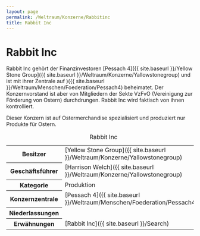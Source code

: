 ```yaml
---
layout: page
permalink: /Weltraum/Konzerne/Rabbitinc
title: Rabbit Inc
---
```



# Rabbit Inc


Rabbit Inc gehört der Finanzinvestoren [Pessach 4]({{ site.baseurl }}/Yellow Stone Group]({{ site.baseurl }}/Weltraum/Konzerne/Yallowstonegroup) und ist mit ihrer Zentrale auf )({{ site.baseurl }}/Weltraum/Menschen/Foederation/Pessach4) beheimatet. Der Konzernvorstand ist aber von Mitgliedern der Sekte VzFvO (Vereinigung zur Förderung von Ostern) durchdrungen. Rabbit Inc wird faktisch von ihnen kontrolliert.

Dieser Konzern ist auf Ostermerchandise spezialisiert und produziert nur Produkte für Ostern.


<aside>
<table data-type="konzern">
<caption>Rabbit Inc</caption>
<tbody>
<tr><th>Besitzer</th><td>[Yellow Stone Group]({{ site.baseurl }}/Weltraum/Konzerne/Yallowstonegroup)</td></tr>
<tr><th>Geschäftsführer</th><td>[Harrison Welch]({{ site.baseurl }}/Weltraum/Konzerne/Yallowstonegroup)</td></tr>
<tr><th>Kategorie</th><td>Produktion</td></tr>
<tr><th>Konzernzentrale</th><td>[Pessach 4]({{ site.baseurl }}/Weltraum/Menschen/Foederation/Pessach4)</td></tr>
<tr><th>Niederlassungen</th><td> </td></tr>
<tr><th>Erwähnungen</th><td>[Rabbit Inc]({{ site.baseurl }}/Search)</td></tr>
</tbody>
</table>
</aside>

